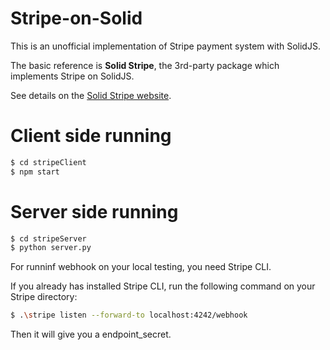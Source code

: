 # Stripe-on-Solid
This is an unofficial implementation of Stripe payment system with SolidJS.

The basic reference is **Solid Stripe**, the 3rd-party package which implements Stripe on SolidJS.

See details on the [Solid Stripe website](https://solid-stripe.vercel.app/).

# Client side running
```bash
$ cd stripeClient
$ npm start
```

# Server side running
```bash
$ cd stripeServer
$ python server.py
```

For runninf webhook on your local testing, you need Stripe CLI.

If you already has installed Stripe CLI, run the following command on your Stripe directory:
```bash
$ .\stripe listen --forward-to localhost:4242/webhook
```
Then it will give you a endpoint_secret.
